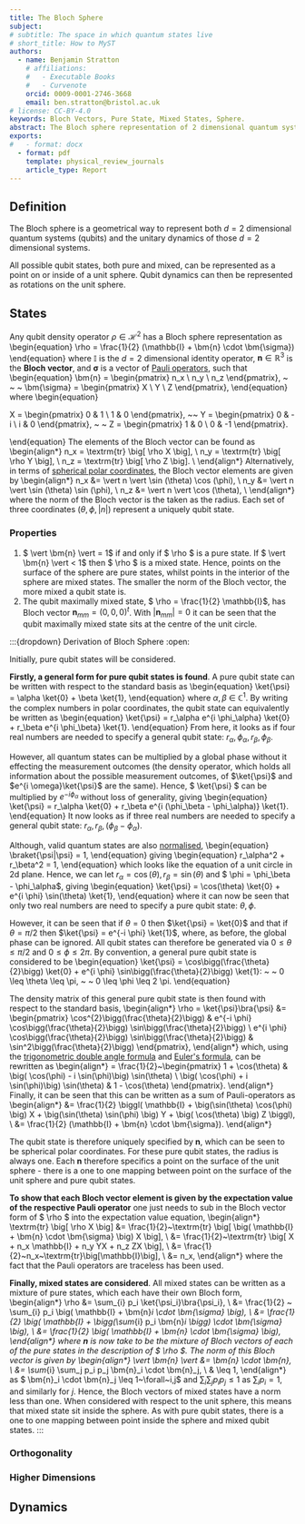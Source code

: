 ```yaml
---
title: The Bloch Sphere 
subject: 
# subtitle: The space in which quantum states live
# short_title: How to MyST
authors:
  - name: Benjamin Stratton
    # affiliations:
    #   - Executable Books
    #   - Curvenote
    orcid: 0009-0001-2746-3668
    email: ben.stratton@bristol.ac.uk
# license: CC-BY-4.0
keywords: Bloch Vectors, Pure State, Mixed States, Sphere.  
abstract: The Bloch sphere representation of 2 dimensional quantum systems.  
exports:
#   - format: docx
  - format: pdf
    template: physical_review_journals
    article_type: Report
---
```


## Definition 

The Bloch sphere is a geometrical way to represent both $d=2$ dimensional quantum systems (qubits) and the unitary dynamics of those $d=2$ dimensional systems.  

All possible qubit states, both pure and mixed, can be represented as a point on or inside of a unit sphere. Qubit dynamics can then be represented as rotations on the unit sphere. 

## States

Any qubit density operator $\rho \in \mathcal{H}^2$ has a Bloch sphere representation as 
\begin{equation}
\rho = \frac{1}{2} (\mathbb{I} + \bm{n} \cdot \bm{\sigma})
\end{equation}
where $\mathbb{I}$ is the $d=2$ dimensional identity operator, $\bm{n} \in \mathbb{R}^{3}$ is the **Bloch vector**, and $\bm{\sigma}$ is a vector of [Pauli operators](https://en.wikipedia.org/wiki/Pauli_matrices), such that 
\begin{equation}
\bm{n} = \begin{pmatrix} n_x \\ n_y \\ n_z \end{pmatrix}, ~ ~ ~  \bm{\sigma} = \begin{pmatrix} X \\ Y \\ Z \end{pmatrix},
\end{equation}
where 
\begin{equation}

X = \begin{pmatrix} 0 & 1 \\ 1 & 0 \end{pmatrix}, ~~ Y = \begin{pmatrix} 0 & -i \\ i & 0 \end{pmatrix}, ~ ~ Z = \begin{pmatrix} 1 & 0 \\ 0 & -1 \end{pmatrix}.

\end{equation}
The elements of the Bloch vector can be found as 
\begin{align*}
n_x = \textrm{tr} \big[ \rho X \big], \\
n_y = \textrm{tr} \big[ \rho Y \big], \\
n_z = \textrm{tr} \big[ \rho Z \big]. \\
\end{align*}
Alternatively, in terms of [spherical polar coordinates](https://en.wikipedia.org/wiki/Spherical_coordinate_system), the Bloch vector elements are given by 
\begin{align*}
n_x &= \vert n \vert \sin (\theta) \cos (\phi), \\
n_y &= \vert n \vert \sin (\theta) \sin (\phi), \\
n_z &= \vert n \vert \cos (\theta), \\
\end{align*}
where the norm of the Bloch vector is the taken as the radius. Each set of three coordinates $( \theta, \phi, \vert n \vert)$ represent a uniquely qubit state. 

### Properties 
1. $ \vert \bm{n} \vert = 1$ if and only if $ \rho $ is a pure state. If $ \vert \bm{n} \vert < 1$ then $ \rho $ is a mixed state. Hence, points on the surface of the sphere are pure states, whilst points in the interior of the sphere are mixed states. The smaller the norm of the Bloch vector, the more mixed a qubit state is. 
2. The qubit maximally mixed state, $ \rho = \frac{1}{2} \mathbb{I}$, has Bloch vector $\bm{n}_{mm} = (0,0,0)^{t}$. With $\vert \bm{n}_{mm} \vert = 0$ it can be seen that the qubit maximally mixed state sits at the centre of the unit circle. 
 

:::{dropdown} Derivation of Bloch Sphere
:open:

Initially, pure qubit states will be considered. 

**Firstly, a general form for pure qubit states is found**. A pure qubit state can be written with respect to the standard basis as 
\begin{equation}
\ket{\psi} = \alpha \ket{0} + \beta \ket{1},
\end{equation}
where $\alpha, \beta ~\in~\mathbb{C}^{1}$. By writing the complex numbers in polar coordinates, the qubit state can equivalently be written as 
\begin{equation}
\ket{\psi} = r_\alpha e^{i \phi_\alpha} \ket{0} + r_\beta e^{i \phi_\beta} \ket{1}.
\end{equation}
From here, it looks as if four real numbers are needed to specify a general qubit state: $r_\alpha, \phi_\alpha, r_\beta, \phi_\beta$. 

However, all quantum states can be multiplied by a global phase without it effecting the measurement outcomes (the density operator, which holds all information about the possible measurement outcomes, of $\ket{\psi}$ and $e^{i \omega}\ket{\psi}$ are the same). Hence, $ \ket{\psi} $ can be multiplied by $e^{-i \phi_\alpha}$ without loss of generality, giving 
\begin{equation}
\ket{\psi} = r_\alpha \ket{0} + r_\beta e^{i (\phi_\beta - \phi_\alpha)} \ket{1}.
\end{equation}
It now looks as if three real numbers are needed to specify a general qubit state: $r_\alpha, r_\beta, (\phi_\beta-\phi_\alpha)$. 

Although, valid quantum states are also [normalised](#normalised_quantum_states_target), 
\begin{equation}
 \braket{\psi|\psi} = 1,
\end{equation}
giving 
\begin{equation}
r_\alpha^2 + r_\beta^2 = 1,
\end{equation}
which looks like the equation of a unit circle in 2d plane. Hence, we can let $r_\alpha = \cos(\theta), r_\beta = \sin(\theta)$ and $ \phi = \phi_\beta - \phi_\alpha$, giving 
\begin{equation}
\ket{\psi} = \cos(\theta) \ket{0} + e^{i \phi} \sin(\theta) \ket{1},
\end{equation}
where it can now be seen that only two real numbers are need to specify a pure qubit state: $\theta, \phi$. 

However, it can be seen that if $\theta = 0$ then $\ket{\psi} = \ket{0}$ and that if $\theta = \pi/2$ then $\ket{\psi} = e^{-i \phi} \ket{1}$, where, as before, the global phase can be ignored. All qubit states can therefore be generated via $0 \leq \theta \leq \pi/2$ and $0 \leq \phi \leq 2 \pi$. By convention, a general pure qubit state is considered to be 
\begin{equation}
\ket{\psi} = \cos\bigg(\frac{\theta}{2}\bigg) \ket{0} + e^{i \phi} \sin\bigg(\frac{\theta}{2}\bigg) \ket{1}: ~ ~ 0 \leq \theta \leq \pi, ~ ~ 0 \leq \phi \leq 2 \pi.
\end{equation}

The density matrix of this general pure qubit state is then found with respect to the standard basis,
\begin{align*}
\rho = \ket{\psi}\bra{\psi} 
&= \begin{pmatrix} \cos^{2}\bigg(\frac{\theta}{2}\bigg) & e^{-i \phi}  \cos\bigg(\frac{\theta}{2}\bigg) \sin\bigg(\frac{\theta}{2}\bigg) \\
e^{i \phi}  \cos\bigg(\frac{\theta}{2}\bigg) \sin\bigg(\frac{\theta}{2}\bigg) & \sin^2\bigg(\frac{\theta}{2}\bigg) \end{pmatrix},
\end{align*}
which, using the [trigonometric double angle formula](https://mathworld.wolfram.com/Double-AngleFormulas.html) and [Euler's formula](https://en.wikipedia.org/wiki/Euler%27s_formula), can be rewritten as
\begin{align*}
= \frac{1}{2}~\begin{pmatrix} 1 + \cos(\theta) & \big( \cos(\phi) - i \sin(\phi)\big) \sin(\theta) \\
\big( \cos(\phi) + i \sin(\phi)\big) \sin(\theta) & 1 - \cos(\theta) 
\end{pmatrix}.
\end{align*}
Finally, it can be seen that this can be written as a sum of Pauli-operators as 
\begin{align*}
&= \frac{1}{2} \biggl( \mathbb{I} + \big(\sin(\theta) \cos(\phi) \big) X + \big(\sin(\theta) \sin(\phi) \big) Y + \big( \cos(\theta) \big) Z \biggl), \\
&= \frac{1}{2} (\mathbb{I} + \bm{n} \cdot \bm{\sigma}).
\end{align*}

The qubit state is therefore uniquely specified by $\bm{n}$, which can be seen to be spherical polar coordinates. For these pure qubit states, the radius is always one. Each $\bm{n}$ therefore specifics a point on the surface of the unit sphere - there is a one to one mapping between point on the surface of the unit sphere and pure qubit states. 

**To show that each Bloch vector element is given by the expectation value of the respective Pauli operator** one just needs to sub in the Bloch vector form of $ \rho $ into the expectation value equation, 
\begin{align*}
\textrm{tr} \big[ \rho X \big] &= \frac{1}{2}~\textrm{tr} \big[ \big( \mathbb{I} + \bm{n} \cdot \bm{\sigma} \big) X \big], \\
&= \frac{1}{2}~\textrm{tr} \big[ X + n_x \mathbb{I} + n_y YX + n_z ZX \big], \\
&= \frac{1}{2}~n_x~\textrm{tr}\big[\mathbb{I}\big], \\
&= n_x,
\end{align*}
where the fact that the Pauli operators are traceless has been used. 

**Finally, mixed states are considered**. All mixed states can be written as a mixture of pure states, which each have their own Bloch form,
\begin{align*}
\rho &= \sum_{i} p_i \ket{\psi_i}\bra{\psi_i}, \\
&= \frac{1}{2} ~ \sum_{i} p_i \big( \mathbb{I} + \bm{n}_i \cdot \bm{\sigma} \big), \\
&= \frac{1}{2} \big( \mathbb{I} + \bigg(\sum_{i} p_i \bm{n}_i \bigg) \cdot \bm{\sigma} \big), \\
&= \frac{1}{2} \big( \mathbb{I} + \bm{n} \cdot \bm{\sigma} \big),
\end{align*}
where $\bm{n}$ is now take to be the mixture of Bloch vectors of each of the pure states in the description of $ \rho $. The norm of this Bloch vector is given by 
\begin{align*}
\vert \bm{n} \vert &= \bm{n} \cdot \bm{n}, \\
&= \sum_{i} \sum_j p_i p_j \bm{n}_i \cdot \bm{n}_j, \\
& \leq 1,
\end{align*}
as $ \bm{n}_i \cdot \bm{n}_j \leq 1~\forall~i,j$ and $\sum_{i} \sum_j p_i p_j \leq 1$ as $\sum_i p_i =1$, and similarly for $j$. Hence, the Bloch vectors of mixed states have a norm less than one. When considered with respect to the unit sphere, this means that mixed state sit inside the sphere. As with pure qubit states, there is a one to one mapping between point inside the sphere and mixed qubit states. 
:::

### Orthogonality 

### Higher Dimensions

## Dynamics  